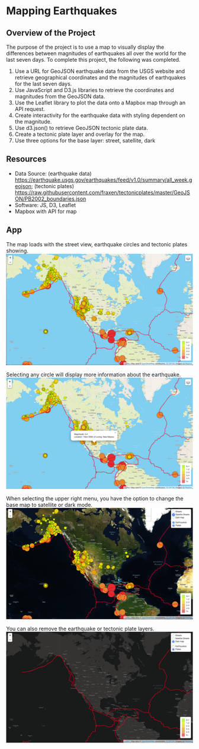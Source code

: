 # Mapping Earthquakes

## Overview of the Project
The purpose of the project is to use a map to visually display the differences between magnitudes of earthquakes all over the world for the last seven days. To complete this project, the following was completed.

1. Use a URL for GeoJSON earthquake data from the USGS website and retrieve geographical coordinates and the magnitudes of earthquakes for the last seven days.
2. Use JavaScript and D3.js libraries to retrieve the coordinates and magnitudes from the GeoJSON data.
3. Use the Leaflet library to plot the data onto a Mapbox map through an API request.
4. Create interactivity for the earthquake data with styling dependent on the magnitude.
5. Use d3.json() to retrieve GeoJSON tectonic plate data.
6. Create a tectonic plate layer and overlay for the map.
7. Use three options for the base layer: street, satellite, dark

## Resources
- Data Source: (earthquake data) https://earthquake.usgs.gov/earthquakes/feed/v1.0/summary/all_week.geojson; (tectonic plates) https://raw.githubusercontent.com/fraxen/tectonicplates/master/GeoJSON/PB2002_boundaries.json
- Software: JS, D3, Leaflet
- Mapbox with API for map

## App
The map loads with the street view, earthquake circles and tectonic plates showing.
![Map with street view](/images/earthquake_street_map.png)

Selecting any circle will display more information about the earthquake.
![Map with circle selected](/images/earthquake_selected.png)

When selecting the upper right menu, you have the option to change the base map to satellite or dark mode.
![Map with satellite view](/images/earthquake_map_options.png)

You can also remove the earthquake or tectonic plate layers.
![Map with only plate layer](/images/earthquake_dark_layers.png)
